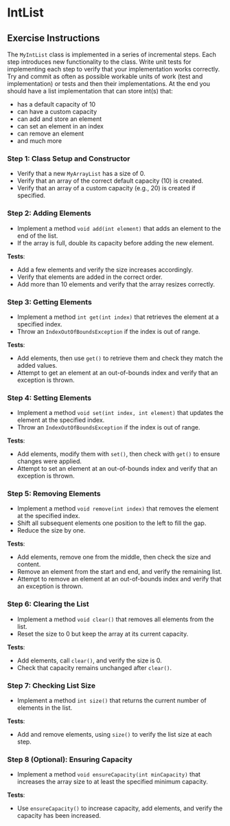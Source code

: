 # IntList

## Exercise Instructions

The `MyIntList` class is implemented in a series of incremental steps. 
Each step introduces new functionality to the class. 
Write unit tests for implementing each step to verify that your implementation works correctly.
Try and commit as often as possible workable units of work (test and implementation) or tests and then their implementations.
At the end you should have a list implementation that can store int(s) that: 
* has a default capacity of 10
* can have a custom capacity
* can add and store an element
* can set an element in an index
* can remove an element
* and much more

### Step 1: Class Setup and Constructor

- Verify that a new `MyArrayList` has a size of 0.
- Verify that an array of the correct default capacity (10) is created.
- Verify that an array of a custom capacity (e.g., 20) is created if specified.

### Step 2: Adding Elements

- Implement a method `void add(int element)` that adds an element to the end of the list.
- If the array is full, double its capacity before adding the new element.

**Tests**:
- Add a few elements and verify the size increases accordingly.
- Verify that elements are added in the correct order.
- Add more than 10 elements and verify that the array resizes correctly.

### Step 3: Getting Elements

- Implement a method `int get(int index)` that retrieves the element at a specified index.
- Throw an `IndexOutOfBoundsException` if the index is out of range.

**Tests**:
- Add elements, then use `get()` to retrieve them and check they match the added values.
- Attempt to get an element at an out-of-bounds index and verify that an exception is thrown.

### Step 4: Setting Elements

- Implement a method `void set(int index, int element)` that updates the element at the specified index.
- Throw an `IndexOutOfBoundsException` if the index is out of range.

**Tests**:
- Add elements, modify them with `set()`, then check with `get()` to ensure changes were applied.
- Attempt to set an element at an out-of-bounds index and verify that an exception is thrown.

### Step 5: Removing Elements

- Implement a method `void remove(int index)` that removes the element at the specified index.
- Shift all subsequent elements one position to the left to fill the gap.
- Reduce the size by one.

**Tests**:
- Add elements, remove one from the middle, then check the size and content.
- Remove an element from the start and end, and verify the remaining list.
- Attempt to remove an element at an out-of-bounds index and verify that an exception is thrown.

### Step 6: Clearing the List

- Implement a method `void clear()` that removes all elements from the list.
- Reset the size to 0 but keep the array at its current capacity.

**Tests**:
- Add elements, call `clear()`, and verify the size is 0.
- Check that capacity remains unchanged after `clear()`.

### Step 7: Checking List Size

- Implement a method `int size()` that returns the current number of elements in the list.

**Tests**:
- Add and remove elements, using `size()` to verify the list size at each step.

### Step 8 (Optional): Ensuring Capacity

- Implement a method `void ensureCapacity(int minCapacity)` that increases the array size to at least the specified minimum capacity.

**Tests**:
- Use `ensureCapacity()` to increase capacity, add elements, and verify the capacity has been increased.